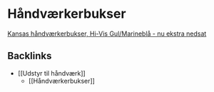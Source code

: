 # Håndværkerbukser
[Kansas håndværkerbukser, Hi-Vis Gul/Marineblå - nu ekstra nedsat](https://billig-arbejdstoj.dk/kansas-haandvaerkerbukser-hi-vis-gul-marineblaa/p-xPiuCyUziUmsQodJ9uYGyQ#&gid=1&pid=2)

## Backlinks
* [[Udstyr til håndværk]]
	* [[Håndværkerbukser]]

<!-- {BearID:10E6CC69-70D3-450E-98D1-36DE77C6834C-84377-0000034D880773AF} -->
